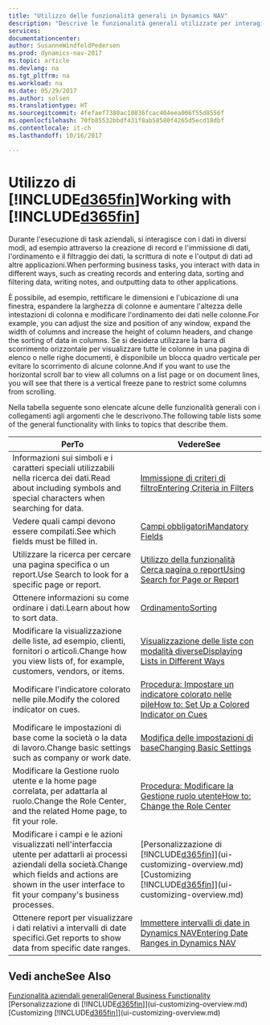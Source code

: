 ```yaml
---
title: "Utilizzo delle funzionalità generali in Dynamics NAV"
description: "Descrive le funzionalità generali utilizzate per interagire con i dati in Dynamics NAV, ad esempio per immettere valori, ordinare dati e modificare le visualizzazioni."
services: 
documentationcenter: 
author: SusanneWindfeldPedersen
ms.prod: dynamics-nav-2017
ms.topic: article
ms.devlang: na
ms.tgt_pltfrm: na
ms.workload: na
ms.date: 05/29/2017
ms.author: solsen
ms.translationtype: HT
ms.sourcegitcommit: 4fefaef7380ac10836fcac404eea006f55d8556f
ms.openlocfilehash: 70fb85532bbdf431f8ab58580f4265d5ecd18dbf
ms.contentlocale: it-ch
ms.lasthandoff: 10/16/2017

---
```

# <a name="working-with-included365finincludesd365finlongmdmd"></a><span data-ttu-id="9635c-103">Utilizzo di [!INCLUDE[d365fin](includes/d365fin_long_md.md)]</span><span class="sxs-lookup"><span data-stu-id="9635c-103">Working with [!INCLUDE[d365fin](includes/d365fin_long_md.md)]</span></span>
<span data-ttu-id="9635c-104">Durante l'esecuzione di task aziendali, si interagisce con i dati in diversi modi, ad esempio attraverso la creazione di record e l'immissione di dati, l'ordinamento e il filtraggio dei dati, la scrittura di note e l'output di dati ad altre applicazioni.</span><span class="sxs-lookup"><span data-stu-id="9635c-104">When performing business tasks, you interact with data in different ways, such as creating records and entering data, sorting and filtering data, writing notes, and outputting data to other applications.</span></span>

<span data-ttu-id="9635c-105">È possibile, ad esempio, rettificare le dimensioni e l'ubicazione di una finestra, espandere la larghezza di colonne e aumentare l'altezza delle intestazioni di colonna e modificare l'ordinamento dei dati nelle colonne.</span><span class="sxs-lookup"><span data-stu-id="9635c-105">For example, you can adjust the size and position of any window, expand the width of columns and increase the height of column headers, and change the sorting of data in columns.</span></span> <span data-ttu-id="9635c-106">Se si desidera utilizzare la barra di scorrimento orizzontale per visualizzare tutte le colonne in una pagina di elenco o nelle righe documenti, è disponibile un blocca quadro verticale per evitare lo scorrimento di alcune colonne.</span><span class="sxs-lookup"><span data-stu-id="9635c-106">And if you want to use the horizontal scroll bar to view all columns on a list page or on document lines, you will see that there is a vertical freeze pane to restrict some columns from scrolling.</span></span>

<span data-ttu-id="9635c-107">Nella tabella seguente sono elencate alcune delle funzionalità generali con i collegamenti agli argomenti che le descrivono.</span><span class="sxs-lookup"><span data-stu-id="9635c-107">The following table lists some of the general functionality with links to topics that describe them.</span></span>

| <span data-ttu-id="9635c-108">Per</span><span class="sxs-lookup"><span data-stu-id="9635c-108">To</span></span> | <span data-ttu-id="9635c-109">Vedere</span><span class="sxs-lookup"><span data-stu-id="9635c-109">See</span></span> |
| --- | --- |
| <span data-ttu-id="9635c-110">Informazioni sui simboli e i caratteri speciali utilizzabili nella ricerca dei dati.</span><span class="sxs-lookup"><span data-stu-id="9635c-110">Read about including symbols and special characters when searching for data.</span></span> |[<span data-ttu-id="9635c-111">Immissione di criteri di filtro</span><span class="sxs-lookup"><span data-stu-id="9635c-111">Entering Criteria in Filters</span></span>](ui-enter-criteria-filters.md) |
| <span data-ttu-id="9635c-112">Vedere quali campi devono essere compilati.</span><span class="sxs-lookup"><span data-stu-id="9635c-112">See which fields must be filled in.</span></span> |[<span data-ttu-id="9635c-113">Campi obbligatori</span><span class="sxs-lookup"><span data-stu-id="9635c-113">Mandatory Fields</span></span>](ui-mandatory-fields.md) |
| <span data-ttu-id="9635c-114">Utilizzare la ricerca per cercare una pagina specifica o un report.</span><span class="sxs-lookup"><span data-stu-id="9635c-114">Use Search to look for a specific page or report.</span></span> |[<span data-ttu-id="9635c-115">Utilizzo della funzionalità Cerca pagina o report</span><span class="sxs-lookup"><span data-stu-id="9635c-115">Using Search for Page or Report</span></span>](ui-search.md) |
| <span data-ttu-id="9635c-116">Ottenere informazioni su come ordinare i dati.</span><span class="sxs-lookup"><span data-stu-id="9635c-116">Learn about how to sort data.</span></span> |[<span data-ttu-id="9635c-117">Ordinamento</span><span class="sxs-lookup"><span data-stu-id="9635c-117">Sorting</span></span>](ui-sorting.md) |
| <span data-ttu-id="9635c-118">Modificare la visualizzazione delle liste, ad esempio, clienti, fornitori o articoli.</span><span class="sxs-lookup"><span data-stu-id="9635c-118">Change how you view lists of, for example, customers, vendors, or items.</span></span> |[<span data-ttu-id="9635c-119">Visualizzazione delle liste con modalità diverse</span><span class="sxs-lookup"><span data-stu-id="9635c-119">Displaying Lists in Different Ways</span></span>](across-display-lists-different-views.md) |
| <span data-ttu-id="9635c-120">Modificare l'indicatore colorato nelle pile.</span><span class="sxs-lookup"><span data-stu-id="9635c-120">Modify the colored indicator on cues.</span></span> |[<span data-ttu-id="9635c-121">Procedura: Impostare un indicatore colorato nelle pile</span><span class="sxs-lookup"><span data-stu-id="9635c-121">How to: Set Up a Colored Indicator on Cues</span></span>](ui-how-setup-colored-indicator-cues.md) |
| <span data-ttu-id="9635c-122">Modificare le impostazioni di base come la società o la data di lavoro.</span><span class="sxs-lookup"><span data-stu-id="9635c-122">Change basic settings such as company or work date.</span></span> |[<span data-ttu-id="9635c-123">Modifica delle impostazioni di base</span><span class="sxs-lookup"><span data-stu-id="9635c-123">Changing Basic Settings</span></span>](ui-change-basic-settings.md) |
| <span data-ttu-id="9635c-124">Modificare la Gestione ruolo utente e la home page correlata, per adattarla al ruolo.</span><span class="sxs-lookup"><span data-stu-id="9635c-124">Change the Role Center, and the related Home page, to fit your role.</span></span> |[<span data-ttu-id="9635c-125">Procedura: Modificare la Gestione ruolo utente</span><span class="sxs-lookup"><span data-stu-id="9635c-125">How to: Change the Role Center</span></span>](change-role.md) |
| <span data-ttu-id="9635c-126">Modificare i campi e le azioni visualizzati nell'interfaccia utente per adattarli ai processi aziendali della società.</span><span class="sxs-lookup"><span data-stu-id="9635c-126">Change which fields and actions are shown in the user interface to fit your company's business processes.</span></span> |<span data-ttu-id="9635c-127">[Personalizzazione di [!INCLUDE[d365fin](includes/d365fin_md.md)]](ui-customizing-overview.md)</span><span class="sxs-lookup"><span data-stu-id="9635c-127">[Customizing [!INCLUDE[d365fin](includes/d365fin_md.md)]](ui-customizing-overview.md)</span></span> |
| <span data-ttu-id="9635c-128">Ottenere report per visualizzare i dati relativi a intervalli di date specifici.</span><span class="sxs-lookup"><span data-stu-id="9635c-128">Get reports to show data from specific date ranges.</span></span> |[<span data-ttu-id="9635c-129">Immettere intervalli di date in Dynamics NAV</span><span class="sxs-lookup"><span data-stu-id="9635c-129">Entering Date Ranges in Dynamics NAV</span></span>](ui-enter-date-ranges.md) |

## <a name="see-also"></a><span data-ttu-id="9635c-130">Vedi anche</span><span class="sxs-lookup"><span data-stu-id="9635c-130">See Also</span></span>
[<span data-ttu-id="9635c-131">Funzionalità aziendali generali</span><span class="sxs-lookup"><span data-stu-id="9635c-131">General Business Functionality</span></span>](ui-across-business-areas.md)  
<span data-ttu-id="9635c-132">[Personalizzazione di [!INCLUDE[d365fin](includes/d365fin_md.md)]](ui-customizing-overview.md)</span><span class="sxs-lookup"><span data-stu-id="9635c-132">[Customizing [!INCLUDE[d365fin](includes/d365fin_md.md)]](ui-customizing-overview.md)</span></span>  

## 

